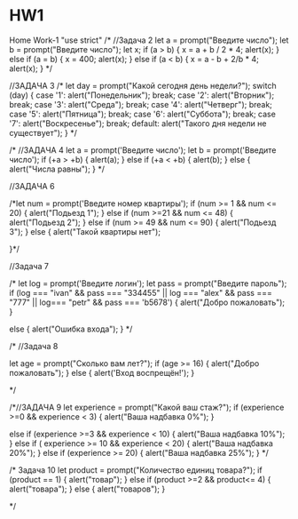 # HW1
Home Work-1
"use strict"
/*
//Задача 2
let a = prompt("Введите число");
let b = prompt("Введите число");
let x;
if (a > b) {
    x =  a + b / 2 * 4;
    alert(x);
}
 else if (a = b) {
    x = 400;
    alert(x);
}
 else if (a < b) {
    x = a - b + 2/b * 4;
    alert(x);
}
*/


//ЗАДАЧА 3
/*
let day = prompt("Какой сегодня день недели?");
    switch (day) {
        case '1':
            alert("Понедельник");
            break;
        case '2':
            alert("Вторник");
            break;
        case '3':
            alert("Среда");
            break;
        case '4':
            alert("Четверг");
            break;
        case '5':
            alert("Пятница");
            break;
        case '6':
            alert("Суббота");
            break;
        case '7':
            alert("Воскресенье");
            break;
        default:
            alert("Такого дня недели не существует");
    }
*/


/*
//ЗАДАЧА 4
let a = prompt('Введите число');
let b = prompt('Введите число');
if (+a > +b) {
    alert(a);
}
 else if (+a < +b)  {
    alert(b);
}
else {
    alert("Числа равны");
}
*/

//ЗАДАЧА 6

/*let num = prompt('Введите номер квартиры');
if (num >= 1 && num <= 20) {
    alert("Подьезд 1");
} else if (num >=21 && num <= 48) {
    alert("Подьезд 2");
} else if (num >= 49 && num <= 90) {
    alert("Подьезд 3");
}
    else {
        alert("Такой квартиры нет");

}*/


//Задача 7

/*
let log = prompt('Введите логин');
let pass = prompt("Введите пароль");
if (log === "ivan" && pass === "334455" || log === "alex" && pass === "777" || log=== "petr" && pass === 'b5678')  {
    alert("Добро пожаловать");
}



else {
    alert("Ошибка входа");
}
*/

/*
//Задача 8

let age = prompt("Сколько вам лет?");
if (age >= 16) {
    alert("Добро пожаловать");
}
else {
    alert('Вход воспрещён!');
}

*/

/*//ЗАДАЧА 9
let experience = prompt("Какой ваш стаж?");
if (experience >=0 && experience < 3) {
    alert("Ваша надбавка 0%");
}

else if (experience >=3 && experience < 10) {
    alert("Ваша надбавка 10%");
}
else if ( experience >= 10 && experience < 20) {
    alert("Ваша надбавка 20%");
}
else if (experience >= 20) {
    alert("Ваша надбавка 25%");
 }
    */


/* Задача 10
let product = prompt("Количество единиц товара?");
if (product == 1) {
    alert("товар");
}
 else if (product >=2 && product<= 4)  {
        alert("товара");
}
   else {
       alert("товаров");
}

*/


